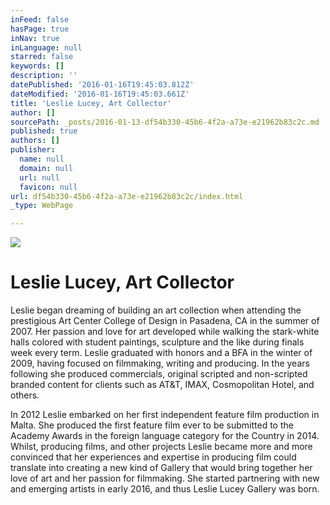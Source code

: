 ```yaml
---
inFeed: false
hasPage: true
inNav: true
inLanguage: null
starred: false
keywords: []
description: ''
datePublished: '2016-01-16T19:45:03.812Z'
dateModified: '2016-01-16T19:45:03.661Z'
title: 'Leslie Lucey, Art Collector'
author: []
sourcePath: _posts/2016-01-13-df54b330-45b6-4f2a-a73e-e21962b83c2c.md
published: true
authors: []
publisher:
  name: null
  domain: null
  url: null
  favicon: null
url: df54b330-45b6-4f2a-a73e-e21962b83c2c/index.html
_type: WebPage

---
```

![](https://the-grid-user-content.s3-us-west-2.amazonaws.com/d0f54542-4b73-4cc0-a71d-b9ffa2803b38.jpg)

# Leslie Lucey, Art Collector

Leslie began dreaming of building an art collection when attending the prestigious Art Center College of Design in Pasadena, CA in the summer of 2007\. Her passion and love for art developed while walking the stark-white halls colored with student paintings, sculpture and the like during finals week every term. Leslie graduated with honors and a BFA in the winter of 2009, having focused on filmmaking, writing and producing. In the years following she produced commercials, original scripted and non-scripted branded content for clients such as AT&T, IMAX, Cosmopolitan Hotel, and others. 

In 2012 Leslie embarked on her first independent feature film production in Malta. She produced the first feature film ever to be submitted to the Academy Awards in the foreign language category for the Country in 2014\. Whilst, producing films, and other projects Leslie became more and more convinced that her experiences and expertise in producing film could translate into creating a new kind of Gallery that would bring together her love of art and her passion for filmmaking.  She started partnering with new and emerging artists in early 2016, and thus Leslie Lucey Gallery was born.